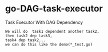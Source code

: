 # go-DAG-task-executor
Task Executor With DAG Dependency
```
We will do  task1 dependent another task2,
then task2 dep task3,
task4 dep task2... 
we can do this like the demo(*_test.go)
```

